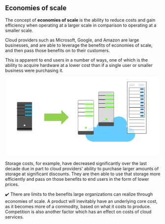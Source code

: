 ## Economies of scale

The concept of **economies of scale** is the ability to reduce costs and gain efficiency when operating at a larger scale in comparison to operating at a smaller scale.

Cloud providers such as Microsoft, Google, and Amazon are large businesses, and are able to leverage the benefits of economies of scale, and then pass those benefits on to their customers.

This is apparent to end users in a number of ways, one of which is the ability to acquire hardware at a lower cost than if a single user or smaller business were purchasing it.

![Single server and arrow pointing to three bigger servers overlaid on a cloud.](../media/economiesofscale1.png)

Storage costs, for example, have decreased significantly over the last decade due in part to cloud providers' ability to purchase larger amounts of storage at significant discounts. They are then able to use that storage more efficiently and pass on those benefits to end users in the form of lower prices.

✔️ There are limits to the benefits large organizations can realize through economies of scale. A product will inevitably have an underlying core cost, as it becomes more of a commodity, based on what it costs to produce. Competition is also another factor which has an effect on costs of cloud services.

